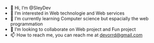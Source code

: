 - 👋 Hi, I’m @SleyDev
- 👀 I’m interested in Web technologie and Web services
- 🌱 I’m currently learning Computer science but espacially the web programmation
- 💞️ I’m looking to collaborate on Web project and Fun project
- 📫 How to reach me, you can reach me at devorrd@gmail.com

<!---
SleyDev/SleyDev is a ✨ special ✨ repository because its `README.md` (this file) appears on your GitHub profile.
You can click the Preview link to take a look at your changes.
--->
